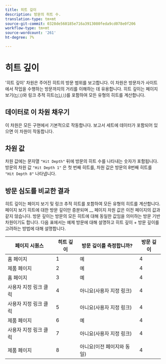 ```yaml
---
title: 히트 깊이
description: 방문의 히트 수.
translation-type: tm+mt
source-git-commit: 0328de560185e716a3913080feda9cd078e0f206
workflow-type: tm+mt
source-wordcount: '261'
ht-degree: 7%

---
```



# 히트 깊이

&#39;히트 깊이&#39; 차원은 주어진 히트의 방문 범위를 보고합니다. 이 차원은 방문자가 사이트에서 작업을 수행하는 방문까지의 거리를 이해하는 데 유용합니다. 히트 깊이는 페이지 보기([`t()`](/help/implement/vars/functions/t-method.md))와 링크 추적 히트([`tl()`](/help/implement/vars/functions/tl-method.md))를 포함하여 모든 유형의 히트를 계산합니다.

## 데이터로 이 차원 채우기

이 차원은 모든 구현에서 기본적으로 작동합니다. 보고서 세트에 데이터가 포함되어 있으면 이 차원이 작동합니다.

## 차원 값

차원 값에는 문자열 `"Hit Depth"` 뒤에 방문의 히트 수를 나타내는 숫자가 포함됩니다. 방문의 차원 값 `"Hit Depth 1"` 은 첫 번째 히트를, 차원 값은 방문의 8번째 히트를 `"Hit Depth 8"` 나타냅니다.

## 방문 심도를 비교한 결과

히트 깊이는 페이지 보기 및 링크 추적 히트를 포함하여 모든 유형의 히트를 계산합니다. 페이지 보기 히트에 대한 방문 깊이만 증분되며 __ 페이지 [](page.md) 차원 값은 이전 페이지의 값과 같지 않습니다. 방문 깊이는 방문의 모든 히트에 대해 동일한 값임을 의미하는 방문 기반 차원이기도 합니다. 다음 표에서는 예제 방문에 대해 설명하고 히트 깊이 + 방문 깊이를 고려하는 방법에 대해 설명합니다.

| 페이지 시퀀스 | 히트 깊이 | 방문 깊이를 측정합니까? | 방문 깊이 |
| --- | --- | --- | --- |
| 홈 페이지 | 1 | 예 | 4 |
| 제품 페이지 | 2 | 예 | 4 |
| 홈 페이지 | 3 | 예 | 4 |
| 사용자 지정 링크 클릭 | 4 | 아니요(사용자 지정 링크) | 4 |
| 사용자 지정 링크 클릭 | 5 | 아니요(사용자 지정 링크) | 4 |
| 제품 페이지 | 6 | 예 | 4 |
| 사용자 지정 링크 클릭 | 7 | 아니요(사용자 지정 링크) | 4 |
| 제품 페이지 | 8 | 아니요(이전 페이지와 동일) | 4 |
